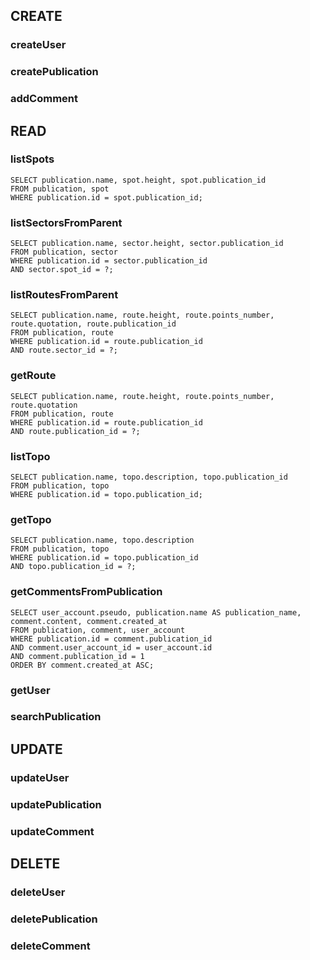 **CREATE**
----------------------------------------
### createUser

### createPublication

### addComment

**READ**
----------------------------------------
### listSpots
```
SELECT publication.name, spot.height, spot.publication_id
FROM publication, spot
WHERE publication.id = spot.publication_id;
```

### listSectorsFromParent
```
SELECT publication.name, sector.height, sector.publication_id
FROM publication, sector
WHERE publication.id = sector.publication_id
AND sector.spot_id = ?;
```

### listRoutesFromParent
```
SELECT publication.name, route.height, route.points_number, route.quotation, route.publication_id
FROM publication, route
WHERE publication.id = route.publication_id
AND route.sector_id = ?;
```

### getRoute
```
SELECT publication.name, route.height, route.points_number, route.quotation
FROM publication, route
WHERE publication.id = route.publication_id
AND route.publication_id = ?;
```

### listTopo
```
SELECT publication.name, topo.description, topo.publication_id
FROM publication, topo
WHERE publication.id = topo.publication_id;
```

### getTopo
```
SELECT publication.name, topo.description
FROM publication, topo
WHERE publication.id = topo.publication_id
AND topo.publication_id = ?;
```

### getCommentsFromPublication
```
SELECT user_account.pseudo, publication.name AS publication_name, comment.content, comment.created_at
FROM publication, comment, user_account
WHERE publication.id = comment.publication_id
AND comment.user_account_id = user_account.id
AND comment.publication_id = 1
ORDER BY comment.created_at ASC;
```

### getUser

### searchPublication

**UPDATE**
----------------------------------------
### updateUser

### updatePublication

### updateComment

**DELETE**
----------------------------------------
### deleteUser

### deletePublication

### deleteComment
